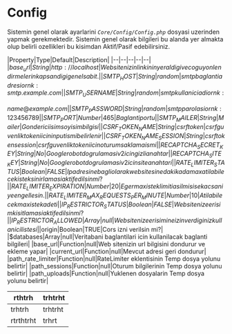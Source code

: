 # Config 
Sistemin genel olarak ayarlarini *`Core/Config/Config.php`* dosyasi uzerinden yapmak gerekmektedir. Sistemin genel olarak bilgileri bu alanda yer almakta olup belirli ozellikleri bu kisimdan Aktif/Pasif edebilirsiniz.

|Property|Type|Default|Description|
|--|--|--|--|--|
|$base_url|String|http://localhost|Web sitenizin linkinin yer aldigi ve cogu yonlendirmelerin kapsandigi genel sabit.|
|SMTP_HOST|String|random|smtp baglanti adresi ornk: smtp.example.com|
|SMTP_USERNAME|String|random|smtp kullanici adi ornk: name@example.com|
|SMTP_PASSWORD|String|random|smtp parolasi ornk: 123456789|
|SMTP_PORT|Number|465|Baglanti portu|
|SMTP_MAILER|String|Mailer|Gonderici isim soyisim bilgisi|
|CSRF_TOKEN_NAME|String|csrftoken|csrf guvenlik tokeni icin input ismi belirlenir|
|CSRF_TOKEN_NAME_SESSION|String|csrftokensession|csrf guvenlik tokeni icin oturum saklama ismi|
|RECAPTCHA_SECRET_KEY|String|No|Google robot dogrulamasi v2 icin gizli anahtar|
|RECAPTCHA_SITE_KEY|String|No|Google robot dogrulamasi v2 icin site anahtari|
|RATE_LIMITER_STATUS|Boolean|FALSE|Ip adresine bagli olarak web sitesine dakikada max atilabilecek istek sinirlamasi aktif edilsin mi?|
|RATE_LIMITER_EXPIRATION|Number|20|Eger max istek limiti asilmis ise kac saniye engellesin.|
|RATE_LIMITER_MAX_REQUESTS_PER_MINUTE|Number|10|Atilabilecek max istek adeti|
|IP_RESTRICTOR_STATUS|Boolean|FALSE|Web sitenize erisim kisitlamasi aktif edilsin mi?|
|IP_RESTRICTOR_ALLOWED|Array|null|Web sitenize erisimine izin verdiginiz kullanici listesi|
|$origin|Boolean|TRUE|Cors izni verilsin mi?|
|$databases|Array|null|Veritabani baglantilari icin kullanilacak baglanti bilgileri|
|base_url|Function|null|Web sitenizin url bilgisini dondurur ve ekleme yapar|
|current_url|Function|null|Mevcut adresi geri dondurur|
|path_rate_limiter|Function|null|RateLimiter eklentisinin Temp dosya yolunu belirtir|
|path_sessions|Function|null|Oturum bilgilerinin Temp dosya yolunu belirtir|
|path_uploads|Function|null|Yuklenen dosyalarin Temp dosya yolunu belirtir|


|  rthtrh | trhtrht  |
| ------------ | ------------ |
| trhtrh  | trhtrht  |
|rtrthtrht   |  trhrt |

